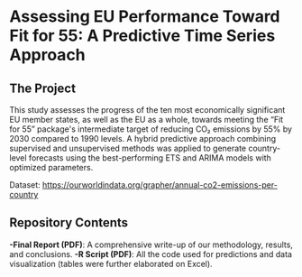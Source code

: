 # Assessing EU Performance Toward Fit for 55: A Predictive Time Series Approach

## The Project

This study assesses the progress of the ten most economically significant EU member states, as well as the EU as a whole, towards meeting the “Fit for 55” package's intermediate target of reducing CO₂ emissions by 55% by 2030 compared to 1990 levels. A hybrid predictive approach combining supervised and unsupervised methods was applied to generate country-level forecasts using the best-performing ETS and ARIMA models with optimized parameters. 

Dataset: https://ourworldindata.org/grapher/annual-co2-emissions-per-country

## Repository Contents
**-Final Report (PDF)**: A comprehensive write-up of our methodology, results, and conclusions.
**-R Script (PDF)**: All the code used for predictions and data visualization (tables were further elaborated on Excel).

